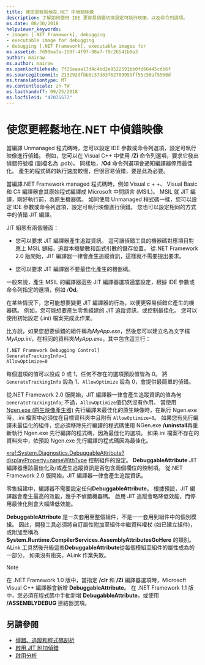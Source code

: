 ```yaml
---
title: 使您更輕鬆地在.NET 中偵錯映像
description: 了解如何使用 IDE 更容易偵錯切換設定可執行映像，以及命令列選項。
ms.date: 08/30/2018
helpviewer_keywords:
- images [.NET Framework], debugging
- executable image for debugging
- debugging [.NET Framework], executable images for
ms.assetid: 7d90ea7a-150f-4f97-98a7-f9c26541b9a3
author: mairaw
ms.author: mairaw
ms.openlocfilehash: 7f25eaaa17d4c4bd2e9522591bb0fd66445cdb6f
ms.sourcegitcommit: 213292dfbb0c37d83f62709959ff55c50af5560d
ms.translationtype: MT
ms.contentlocale: zh-TW
ms.lasthandoff: 09/25/2018
ms.locfileid: "47075577"
---
```

# <a name="making-an-image-easier-to-debug-in-net"></a>使您更輕鬆地在.NET 中偵錯映像

當編譯 Unmanaged 程式碼時，您可以設定 IDE 參數或命令列選項，設定可執行映像進行偵錯。 例如，您可以在 Visual C++ 中使用 /**Zi** 命令列選項，要求它發出偵錯符號檔 (副檔名為 .pdb)。 同樣地，/**Od** 命令列選項會通知編譯器停用最佳化。 產生的程式碼的執行速度較慢，但很容易偵錯，要是此為必要。

當編譯.NET Framework managed 程式碼時，例如 Visual c + +、 Visual Basic 和 C# 編譯器會其原始程式編譯成 Microsoft 中間語言 (MSIL)。 MSIL 就 JIT 編譯，剛好執行前，為原生機器碼。 如同使用 Unmanaged 程式碼一樣，您可以設定 IDE 參數或命令列選項，設定可執行映像進行偵錯。 您也可以設定相同的方式中的偵錯 JIT 編譯。

JIT 組態有兩個層面：

- 您可以要求 JIT 編譯器產生追蹤資訊。 這可讓偵錯工具的機器碼對應項目對應上 MSIL 鏈結，追蹤本機變數和函式引數的儲存位置。 從.NET Framework 2.0 版開始，JIT 編譯器一律會產生追蹤資訊，這樣就不需要提出要求。

- 您可以要求 JIT 編譯器不要最佳化產生的機器碼。

一般來說，產生 MSIL 的編譯器這些 JIT 編譯器選項適當設定，根據 IDE 參數或命令列指定的選項，例如 /**Od**。

在某些情況下，您可能想要變更 JIT 編譯器的行為，以便更容易偵錯它產生的機器碼。 例如，您可能想要產生零售組建的 JIT 追蹤資訊，或控制最佳化。 您可以使用初始設定 (.ini) 檔案完成此作業。

比方說，如果您想要偵錯的組件稱為*MyApp.exe*，然後您可以建立名為文字檔*MyApp.ini*，在相同的資料夾*MyApp.exe*，其中包含這三行：

```txt
[.NET Framework Debugging Control]
GenerateTrackingInfo=1
AllowOptimize=0
```

每個選項的值可以設成 0 或 1，任何不存在的選項預設值皆為 0。 將 `GenerateTrackingInfo` 設為 1、`AllowOptimize` 設為 0，會提供最簡單的偵錯。

從.NET Framework 2.0 版開始，JIT 編譯器一律會產生追蹤資訊的值為何`GenerateTrackingInfo`; 不過，`AllowOptimize`值仍然沒有作用。 當使用 [Ngen.exe (原生映像產生器)](../../../docs/framework/tools/ngen-exe-native-image-generator.md) 先行編譯未最佳化的原生映像時，在執行 Ngen.exe 時，.ini 檔案中必須位在目標資料夾中且附有 `AllowOptimize=0`。 如果您有先行編譯未最佳化的組件，您必須移除先行編譯的程式碼使用 NGen.exe **/uninstall**再重新執行 Ngen.exe 先行編譯的程式碼，因為最佳化的選項。 如果.ini 檔案不存在的資料夾中，依預設 Ngen.exe 先行編譯的程式碼因為最佳化。

<xref:System.Diagnostics.DebuggableAttribute?displayProperty=nameWithType> 控制組件的設定。 **DebuggableAttribute** JIT 編譯器應該最佳化及/或產生追蹤資訊是否包含兩個欄位的控制項。 從.NET Framework 2.0 版開始，JIT 編譯器一律會產生追蹤資訊。

零售組建中，編譯器不需要設定任何**DebuggableAttribute**。 根據預設，JIT 編譯器會產生最高的效能，幾乎不偵錯機器碼。 啟用 JIT 追蹤會略降低效能，而停用最佳化則會大幅降低效能。

**DebuggableAttribute** 是一次套用至整個組件，不是一一套用到組件中的個別模組。 因此，開發工具必須將自訂屬性附加至組件中繼資料權杖 (如已建立組件)，或附加至稱為 **System.Runtime.CompilerServices.AssemblyAttributesGoHere** 的類別。 ALink 工具然後升級這些**DebuggableAttribute**從每個模組至組件的屬性成為的一部分。 如果沒有衝突，ALink 作業失敗。

> [!NOTE]
> 在 .NET Framework 1.0 版中，當指定 **/clr** 和 **/Zi** 編譯器選項時，Microsoft Visual C++ 編譯器會新增 **DebuggableAttribute**。 在 .NET Framework 1.1 版中，您必須在程式碼中手動新增 **DebugabbleAttribute**，或使用 **/ASSEMBLYDEBUG** 連結器選項。

## <a name="see-also"></a>另請參閱

- [偵錯、追蹤和程式碼剖析](../../../docs/framework/debug-trace-profile/index.md)
- [啟用 JIT 附加偵錯](../../../docs/framework/debug-trace-profile/enabling-jit-attach-debugging.md)
- [啟用分析](https://docs.microsoft.com/previous-versions/dotnet/netframework-4.0/s5ec0es1(v=vs.100))
